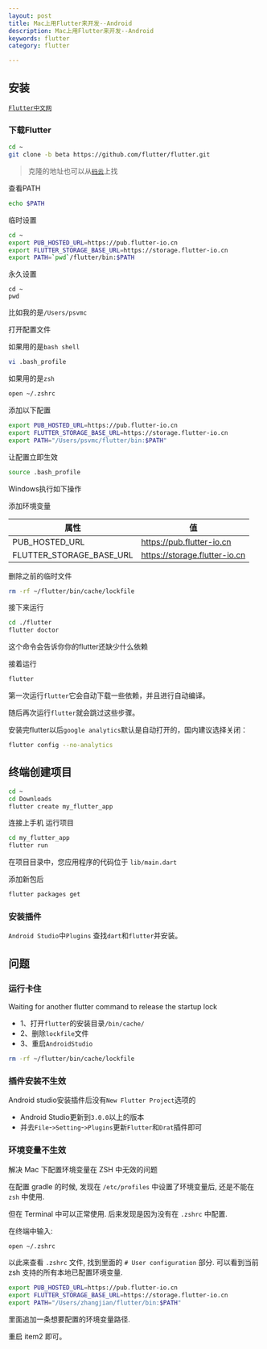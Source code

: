 ```yaml
---
layout: post
title: Mac上用Flutter来开发--Android
description: Mac上用Flutter来开发--Android
keywords: flutter
category: flutter

---
```




## 安装

[`Flutter中文网`](https://flutterchina.club/)

### 下载Flutter

```bash
cd ~
git clone -b beta https://github.com/flutter/flutter.git
```

> 克隆的地址也可以从[`码云`](https://gitee.com/search?utf8=%E2%9C%93&q=flutter&type=)上找

查看PATH

```bash
echo $PATH
```



临时设置

```bash
cd ~
export PUB_HOSTED_URL=https://pub.flutter-io.cn
export FLUTTER_STORAGE_BASE_URL=https://storage.flutter-io.cn
export PATH=`pwd`/flutter/bin:$PATH
```

永久设置

```
cd ~
pwd
```

比如我的是`/Users/psvmc`

打开配置文件 

如果用的是`bash shell`

```bash
vi .bash_profile
```

如果用的是`zsh`

```bash
open ~/.zshrc
```

添加以下配置

```bash
export PUB_HOSTED_URL=https://pub.flutter-io.cn
export FLUTTER_STORAGE_BASE_URL=https://storage.flutter-io.cn
export PATH="/Users/psvmc/flutter/bin:$PATH"
```

让配置立即生效

```bash
source .bash_profile
```



Windows执行如下操作

添加环境变量

| 属性                     | 值                            |
| ------------------------ | ----------------------------- |
| PUB_HOSTED_URL           | https://pub.flutter-io.cn     |
| FLUTTER_STORAGE_BASE_URL | https://storage.flutter-io.cn |



删除之前的临时文件

```bash
rm -rf ~/flutter/bin/cache/lockfile
```



接下来运行

```bash
cd ./flutter
flutter doctor
```

这个命令会告诉你你的flutter还缺少什么依赖

接着运行

```bash
flutter
```

第一次运行`flutter`它会自动下载一些依赖，并且进行自动编译。

随后再次运行`flutter`就会跳过这些步骤。



安装完flutter以后`google analytics`默认是自动打开的，国内建议选择关闭：

```bash
flutter config --no-analytics
```

## 终端创建项目

```bash
cd ~
cd Downloads
flutter create my_flutter_app
```

连接上手机 运行项目

```bash
cd my_flutter_app
flutter run
```

在项目目录中，您应用程序的代码位于 `lib/main.dart`

添加新包后

```bash
flutter packages get
```



### 安装插件

`Android Studio`中`Plugins` 查找`dart`和`flutter`并安装。

## 问题

### 运行卡住

Waiting for another flutter command to release the startup lock

+ 1、打开`flutter`的安装目录`/bin/cache/`  
+ 2、删除`lockfile`文件   
+ 3、重启`AndroidStudio`

```bash
rm -rf ~/flutter/bin/cache/lockfile
```



### 插件安装不生效

Android studio安装插件后没有`New Flutter Project`选项的

+ Android Studio更新到`3.0.0`以上的版本
+ 并去`File`-`>Setting`-`>Plugins`更新`Flutter`和`Drat`插件即可



### 环境变量不生效

解决 Mac 下配置环境变量在 ZSH 中无效的问题

在配置 gradle 的时候, 发现在 `/etc/profiles` 中设置了环境变量后, 还是不能在 `zsh` 中使用. 

但在 Terminal 中可以正常使用. 后来发现是因为没有在 `.zshrc` 中配置.

在终端中输入: 

```bash
open ~/.zshrc
```

以此来查看 `.zshrc` 文件, 找到里面的 `# User configuration` 部分. 可以看到当前 zsh 支持的所有本地已配置环境变量.

```bash
export PUB_HOSTED_URL=https://pub.flutter-io.cn
export FLUTTER_STORAGE_BASE_URL=https://storage.flutter-io.cn
export PATH="/Users/zhangjian/flutter/bin:$PATH"
```

里面追加一条想要配置的环境变量路径.

重启 item2 即可。
